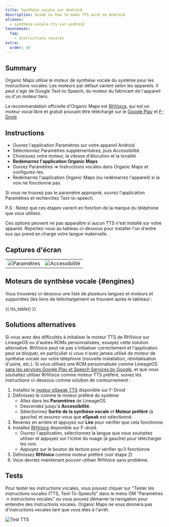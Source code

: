 ```yaml
---
title: Synthèse vocale sur Android
description: Guide on how to make TTS work on Android
aliases:
  - synthèse-vocale-tts-sur-android
taxonomies:
  faq:
    - Instructions vocales
extra:
  order: 10
---
```


## Summary

Organic Maps utilise le moteur de synthèse vocale du système pour les instructions vocales. Les moteurs par défaut varient selon les appareils. Il peut s'agir de Google Text-to Speech, du moteur du fabricant de l'appareil ou d'un moteur tiers.

La recommandation officielle d'Organic Maps est [RHVoice](https://rhvoice.org/), qui est un moteur vocal libre et gratuit pouvant être téléchargé sur le [Google Play](https://play.google.com/store/apps/details?id=com.github.olga_yakovleva.rhvoice.android) et [F-Droid](https://f-droid.org/en/packages/com.github.olga_yakovleva.rhvoice.android/).

## Instructions

- Ouvrez l'application Paramètres sur votre appareil Android
- Sélectionnez Paramètres supplémentaires, puis Accessibilité
- Choisissez votre moteur, la vitesse d'élocution et la tonalité
- **Redémarrez l'application Organic Maps**
- Ouvrez Paramètres => Instructions vocales dans Organic Maps et configurez-les.
- Redémarrez l'application Organic Maps (ou redémarrez l'appareil) si la voix ne fonctionne pas.

Si vous ne trouvez pas le paramètre approprié, ouvrez l'application Paramètres et recherchez Text-to-speech.

P.S : Notez que ces étapes varient en fonction de la marque du téléphone que vous utilisez.

Ces options peuvent ne pas apparaître si aucun TTS n'est installé sur votre appareil. Reportez-vous au tableau ci-dessous pour installer l'un d'entre eux qui prend en charge votre langue maternelle.

## Captures d'écran

|                                                 |                                                       |
| ----------------------------------------------- | ----------------------------------------------------- |
| ![Paramètres](tts_config_1.fr.png "Paramètres") | ![Accessibilité](tts_config_2.fr.png "Accessibilité") |

## Moteurs de synthèse vocale {#engines}

Vous trouverez ci-dessous une liste de plusieurs langues et moteurs et supportées (les liens de téléchargement se trouvent après le tableau) :

{{ tts_table() }}

## Solutions alternatives

Si vous avez des difficultés à initialiser le moteur TTS de RHVoice sur LineageOS ou d'autres ROMs personnalisées, essayez cette solution alternative. RHVoice peut ne pas s'initialiser correctement et l'application peut se bloquer, en particulier si vous n'avez jamais utilisé de moteur de synthèse vocale sur votre téléphone (nouvelle installation, réinitialisation d'usine, etc.). Si vous utilisez une ROM personnalisée comme LineageOS <ins>sans les services Google Play et Speech Services by Google</ins>, et que vous souhaitez utiliser RHVoice comme moteur TTS préféré, suivez les instructions ci-dessous comme solution de contournement :

1. Installez le [moteur eSpeak TTS](https://f-droid.org/en/packages/com.reecedunn.espeak) disponible sur F-Droid
2. Définissez le comme le moteur préféré du système
   - Allez dans les **Paramètres** de LineageOS.
   - Descendez jusqu'à **Accessibilité**.
   - Sélectionnez **Sortie de la synthèse vocale** et **Moteur préféré** (à gauche) et assurez-vous que **eSpeak** est sélectionné.
3. Revenez en arrière et appuyez sur **Lire** pour vérifier que cela fonctionne.
4. Installez [RHVoice](https://f-droid.org/en/packages/com.github.olga_yakovleva.rhvoice.android/) disponible sur F-droid.
   - Ouvrez l'application, sélectionnez la langue que vous souhaitez utiliser et appuyez sur l'icône du nuage (à gauche) pour télécharger les voix.
   - Appuyez sur le bouton de lecture pour vérifier qu'il fonctionne
5. Définissez **RHVoice** comme moteur préféré (voir étape 2)
6. Vous devriez maintenant pouvoir utiliser RHVoice sans problème.

## Tests

Pour tester les instructions vocales, vous pouvez cliquer sur "Tester les instructions vocales (TTS, Text-To-Speech)" dans le menu OM "Paramètres → Instructions vocales" ou vous pouvez démarrer la navigation pour entendre des instructions vocales. Organic Maps ne vous donnera pas d'instructions vocales tant que vous êtes à l'arrêt.

![Test TTS](tts_test.fr.png "Test TTS")
